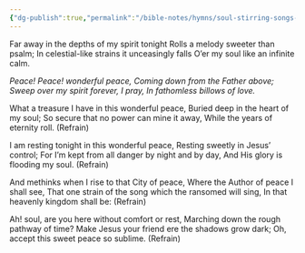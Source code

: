 ```yaml
---
{"dg-publish":true,"permalink":"/bible-notes/hymns/soul-stirring-songs-and-hymns/wonderful-peace/","title":"Wonderful Peace"}
---
```



Far away in the depths of my spirit tonight
Rolls a melody sweeter than psalm;
In celestial-like strains it unceasingly falls
O’er my soul like an infinite calm.

*Peace! Peace! wonderful peace,
Coming down from the Father above;
Sweep over my spirit forever, I pray,
In fathomless billows of love.*

What a treasure I have in this wonderful peace,
Buried deep in the heart of my soul;
So secure that no power can mine it away,
While the years of eternity roll. (Refrain)

I am resting tonight in this wonderful peace,
Resting sweetly in Jesus’ control;
For I’m kept from all danger by night and by day,
And His glory is flooding my soul. (Refrain)

And methinks when I rise to that City of peace,
Where the Author of peace I shall see,
That one strain of the song which the ransomed will sing,
In that heavenly kingdom shall be: (Refrain)

Ah! soul, are you here without comfort or rest,
Marching down the rough pathway of time?
Make Jesus your friend ere the shadows grow dark;
Oh, accept this sweet peace so sublime. (Refrain)